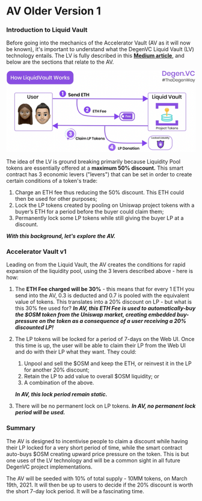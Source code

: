 # AV Older Version 1

### Introduction to Liquid Vault

Before going into the mechanics of the Accelerator Vault \(AV as it will now be known\), it's important to understand what the DegenVC Liquid Vault \(LV\) technology entails. The LV is fully described in this [**Medium article**](https://medium.com/degen-vc/liquid-vault-248779b58cfe), and below are the sections that relate to the AV.

![](../.gitbook/assets/image%20%283%29.png)

The idea of the LV is ground breaking primarily because Liquidity Pool tokens are essentially offered at a **maximum 50% discount.** This smart contract has 3 economic levers \("levers"\) that can be set in order to create certain conditions of a token's trade:

1. Charge an ETH fee thus reducing the 50% discount. This ETH could then be used for other purposes;
2. Lock the LP tokens created by pooling on Uniswap project tokens with a buyer’s ETH for a period before the buyer could claim them;
3. Permanently lock some LP tokens while still giving the buyer LP at a discount.

_**With this background, let's explore the AV.**_

### Accelerator Vault v1

Leading on from the Liquid Vault, the AV creates the conditions for rapid expansion of the liquidity pool, using the 3 levers described above - here is how:

1. The **ETH Fee charged will be 30%** - this means that for every 1 ETH you send into the AV, 0.3 is deducted and 0.7 is pooled with the equivalent value of tokens. This translates into a 20% discount on LP - but what is this 30% fee used for?  _**In AV, this ETH Fee is used to automatically-buy the $OSM token from the Uniswap market, creating embedded buy-pressure on the token as a consequence of a user receiving a 20% discounted LP!**_ 
2. The LP tokens will be locked for a period of 7-days on the Web UI. Once this time is up, the user will be able to claim their LP from the Web UI and do with their LP what they want. They could:

   1. Unpool and sell the $OSM and keep the ETH, or reinvest it in the LP for another 20% discount;
   2. Retain the LP to add value to overall $OSM liquidity; or
   3. A combination of the above. 

  
   _**In AV, this lock period remain static.**_  

3. There will be no permanent lock on LP tokens.  _**In AV, no permanent lock period will be used.**_

### Summary

The AV is designed to incentivise people to claim a discount while having their LP locked for a very short period of time, while the smart contract auto-buys $OSM creating upward price pressure on the token. This is but one uses of the LV technology and will be a common sight in all future DegenVC project implementations.  

The AV will be seeded with 10% of total supply - 10MM tokens, on March 19th, 2021. It will then be up to users to decide if the 20% discount is worth the short 7-day lock  period. It will be a fascinating time.

